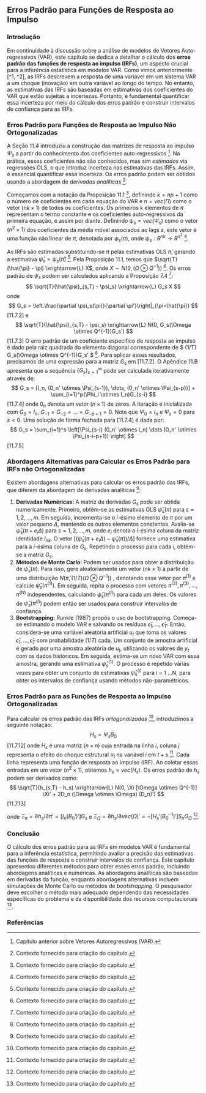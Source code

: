 ## Erros Padrão para Funções de Resposta ao Impulso
### Introdução
Em continuidade à discussão sobre a análise de modelos de Vetores Auto-regressivos (VAR), este capítulo se dedica a detalhar o cálculo dos **erros padrão das funções de resposta ao impulso (IRFs)**, um aspecto crucial para a inferência estatística em modelos VAR. Como vimos anteriormente [^1, ^2], as IRFs descrevem a resposta de uma variável em um sistema VAR a um choque (inovação) em outra variável ao longo do tempo. No entanto, as estimativas das IRFs são baseadas em estimativas dos coeficientes do VAR que estão sujeitas a incertezas. Portanto, é fundamental quantificar essa incerteza por meio do cálculo dos erros padrão e construir intervalos de confiança para as IRFs.
### Erros Padrão para Funções de Resposta ao Impulso Não Ortogonalizadas
A Seção 11.4 introduziu a construção das matrizes de resposta ao impulso $\Psi_s$ a partir do conhecimento dos coeficientes auto-regressivos [^1]. Na prática, esses coeficientes não são conhecidos, mas sim *estimados* via regressões OLS, o que introduz incerteza nas estimativas das IRFs. Assim, é essencial quantificar essa incerteza. Os erros padrão podem ser obtidos usando a abordagem de *derivadas analíticas* [^2].

Começamos com a notação da Proposição 11.1 [^2], definindo $k = np+1$ como o número de coeficientes em cada equação do VAR e $n = vec(\Pi)$ como o vetor $(nk \times 1)$ de todos os coeficientes. Os primeiros $k$ elementos de $\pi$ representam o termo constante e os coeficientes auto-regressivos da primeira equação, e assim por diante. Definindo $\psi_s = vec(\Psi_s)$ como o vetor $(n^2 \times 1)$ dos coeficientes da média móvel associados ao lags $s$, este vetor é uma função não linear de $\pi$, denotada por $\psi_s(\pi)$, onde $\psi_s: R^{nk} \rightarrow R^{n^2}$ [^2].

As IRFs são estimadas substituindo-se $\pi$ pelas estimativas OLS $\hat{\pi}$, gerando a estimativa $\hat{\psi}_s = \psi_s(\hat{\pi})$ [^2]. Pela Proposição 11.1, temos que $\sqrt{T}(\hat{\pi} - \pi) \xrightarrow{L} X$, onde $X \sim N(0, (\Omega \otimes Q^{-1}))$ [^2]. Os erros padrão de $\psi_s$ podem ser calculados aplicando a Proposição 7.4 [^2]:
$$ \sqrt{T}(\hat{\psi}_{s,T} - \psi_s) \xrightarrow{L} G_s X $$
onde
$$ G_s = \left.\frac{\partial \psi_s(\pi)}{\partial \pi'}\right|_{\pi=\hat{\pi}} $$
[11.7.2]
e
$$ \sqrt{T}(\hat{\psi}_{s,T} - \psi_s) \xrightarrow{L} N(0, G_s(\Omega \otimes Q^{-1})G_s') $$
[11.7.3]
O erro padrão de um coeficiente específico de resposta ao impulso é dado pela raiz quadrada do elemento diagonal correspondente de $ (1/T) G_s(\Omega \otimes Q^{-1})G_s' $ [^2].
Para aplicar esses resultados, precisamos de uma expressão para a matriz $G_s$ em [11.7.2]. O Apêndice 11.B apresenta que a sequência $\{G_s\}_{s=1}^{\infty}$ pode ser calculada iterativamente através de:
$$ G_s = [I_n, (0_n' \otimes \Psi_{s-1}), \dots, (0_n' \otimes \Psi_{s-p})] + \sum_{i=1}^p(\Phi_i \otimes I_n)G_{s-i} $$
[11.7.4]
onde $0_n$ denota um vetor $(n \times 1)$ de zeros. A iteração é inicializada com $G_0 = I_n$, $G_{-1} = G_{-2} = \dots = G_{-p+1} = 0$. Note que $\Psi_0 = I_n$ e $\Psi_s = 0$ para $s < 0$.
Uma solução de forma fechada para [11.7.4] é dada por:
$$ G_s = \sum_{i=1}^s \left[\Psi_{s-i} (0_n' \otimes I_n) \dots (0_n' \otimes \Psi_{s-i-p+1}) \right] $$
[11.7.5]

### Abordagens Alternativas para Calcular os Erros Padrão para IRFs não Ortogonalizadas
Existem abordagens alternativas para calcular os erros padrão das IRFs, que diferem da abordagem de derivadas analíticas [^2]:
1. **Derivadas Numéricas:** A matriz de derivadas $G_s$ pode ser obtida numericamente. Primeiro, obtêm-se as estimativas OLS $\hat{\psi}_s(\pi)$ para $s = 1, 2, \dots, m$. Em seguida, incrementa-se o $i$-ésimo elemento de $\pi$ por um valor pequeno $\Delta$, mantendo os outros elementos constantes. Avalia-se $\hat{\psi}_s(\pi + e_i \Delta)$ para $s = 1, 2, \dots, m$, onde $e_i$ denota a $i$-ésima coluna da matriz identidade $I_{nk}$. O vetor $[(\hat{\psi}_s(\pi + e_i \Delta) - \hat{\psi}_s(\pi)) / \Delta]$ fornece uma estimativa para a $i$-ésima coluna de $G_s$. Repetindo o processo para cada $i$, obtém-se a matriz $G_s$.
2. **Métodos de Monte Carlo:** Podem ser usados para obter a distribuição de $\hat{\psi}_s(\pi)$. Para isso, gere aleatoriamente um vetor $(nk \times 1)$ a partir de uma distribuição $N(\hat{\pi}, (1/T)(\Omega \otimes Q^{-1}))$ , denotando esse vetor por $\pi^{(1)}$ e calcule $\hat{\psi}_s(\pi^{(1)})$. Em seguida, repita o processo com vetores $\pi^{(2)}, \pi^{(3)}, \dots, \pi^{(N)}$ independentes, calculando $\hat{\psi}_s(\pi^{(i)})$ para cada um deles. Os valores de $\hat{\psi}_s(\pi^{(i)})$ podem então ser usados para construir intervalos de confiança.
3. **Bootstrapping:** Runkle (1987) propôs o uso de bootstrapping. Começa-se estimando o modelo VAR e salvando os resíduos $\hat{\epsilon}_1, \dots, \hat{\epsilon}_T$. Então, considera-se uma variável aleatória artificial $u_t$ que toma os valores $\hat{\epsilon}_1, \dots, \hat{\epsilon}_T$ com probabilidade $(1/T)$ cada. Um conjunto de amostra artificial é gerado por uma amostra aleatória de $u_t$, utilizando os valores de $y_t$ com os dados históricos. Em seguida, estima-se um novo VAR com essa amostra, gerando uma estimativa $\hat{\psi}_s^{(1)}$. O processo é repetido várias vezes para obter um conjunto de estimativas  $\hat{\psi}_s^{(i)}$ para i = 1 ...N, para obter os intervalos de confiança usando métodos não-paramétricos.

### Erros Padrão para as Funções de Resposta ao Impulso Ortogonalizadas
Para calcular os erros padrão das IRFs *ortogonalizadas* [^2], introduzimos a seguinte notação:
$$ H_s = \Psi_s B_0 $$
[11.7.12]
onde $H_s$ é uma matriz $(n \times n)$ cuja entrada na linha $i$, coluna $j$ representa o efeito do choque estrutural $u_t$ na variável $i$ em $t+s$ [^2]. Cada linha representa uma função de resposta ao impulso (IRF). Ao coletar essas entradas em um vetor $(n^2 \times 1)$, obtemos $h_s = vec(H_s)$. Os erros padrão de $h_s$ podem ser derivados como:
$$ \sqrt{T}(h_{s,T} - h_s) \xrightarrow{L} N(0, \Xi [\Omega \otimes Q^{-1}] \Xi' + 2D_n (\Omega \otimes \Omega) (D_n)') $$
[11.7.13]

onde $\Xi_{\pi} = \partial h_s / \partial \pi' = [I_n (B_0')']G_s$ e $\Xi_{\Omega} = \partial h_s / \partial vec(\Omega)' = -[H_s'(B_0^{-1})']S_n G_{\Omega}$ [^2].

### Conclusão
O cálculo dos erros padrão para as IRFs em modelos VAR é fundamental para a inferência estatística, permitindo avaliar a precisão das estimativas das funções de resposta e construir intervalos de confiança. Este capítulo apresentou diferentes métodos para obter esses erros padrão, incluindo abordagens analíticas e numéricas. As abordagens analíticas são baseadas em derivadas da função, enquanto abordagens alternativas incluem simulações de Monte Carlo ou métodos de *bootstrapping*. O pesquisador deve escolher o método mais adequado dependendo das necessidades específicas do problema e da disponibilidade dos recursos computacionais [^2].
### Referências
[^1]: Capítulo anterior sobre Vetores Autoregressivos (VAR).
[^2]: Contexto fornecido para criação do capítulo.
<!-- END -->
